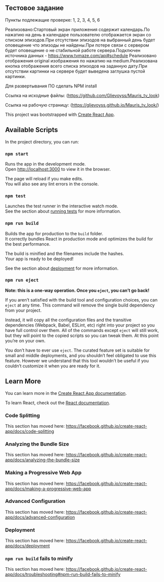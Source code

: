 ## Тестовое задание

Пункты подлежащие проверке: 1, 2, 3, 4, 5, 6

Реализовано:Стартовый экран приложения содержит календарь.По нажатию на день в
календаре пользователю отображается экран со списком эпизодов.При отсутствии
эпизодов на выбранный день будет оповещение что эпизоды не найдены.При потере
связи с сервером будет оповещение о не стабильной работе сервера.Подключен
источника данных - https://www.tvmaze.com/api#schedule Реализовано отображения
original изображения по нажатию на medium.Реализована кнопка отображения всего
списка эпизодов на заданную дату.При отсутствии картинки на сервере будет
выведена заглушка пустой картинки.

Для развертывания ПО сделать NPM install

Ссылка на исходные файлы: (https://github.com/Glievoyss/Mauris_tv_look)

Ссылка на рабочую страницу: (https://glievoyss.github.io/Mauris_tv_look/)

This project was bootstrapped with
[Create React App](https://github.com/facebook/create-react-app).

## Available Scripts

In the project directory, you can run:

### `npm start`

Runs the app in the development mode.<br> Open
[http://localhost:3000](http://localhost:3000) to view it in the browser.

The page will reload if you make edits.<br> You will also see any lint errors in
the console.

### `npm test`

Launches the test runner in the interactive watch mode.<br> See the section
about
[running tests](https://facebook.github.io/create-react-app/docs/running-tests)
for more information.

### `npm run build`

Builds the app for production to the `build` folder.<br> It correctly bundles
React in production mode and optimizes the build for the best performance.

The build is minified and the filenames include the hashes.<br> Your app is
ready to be deployed!

See the section about
[deployment](https://facebook.github.io/create-react-app/docs/deployment) for
more information.

### `npm run eject`

**Note: this is a one-way operation. Once you `eject`, you can’t go back!**

If you aren’t satisfied with the build tool and configuration choices, you can
`eject` at any time. This command will remove the single build dependency from
your project.

Instead, it will copy all the configuration files and the transitive
dependencies (Webpack, Babel, ESLint, etc) right into your project so you have
full control over them. All of the commands except `eject` will still work, but
they will point to the copied scripts so you can tweak them. At this point
you’re on your own.

You don’t have to ever use `eject`. The curated feature set is suitable for
small and middle deployments, and you shouldn’t feel obligated to use this
feature. However we understand that this tool wouldn’t be useful if you couldn’t
customize it when you are ready for it.

## Learn More

You can learn more in the
[Create React App documentation](https://facebook.github.io/create-react-app/docs/getting-started).

To learn React, check out the [React documentation](https://reactjs.org/).

### Code Splitting

This section has moved here:
https://facebook.github.io/create-react-app/docs/code-splitting

### Analyzing the Bundle Size

This section has moved here:
https://facebook.github.io/create-react-app/docs/analyzing-the-bundle-size

### Making a Progressive Web App

This section has moved here:
https://facebook.github.io/create-react-app/docs/making-a-progressive-web-app

### Advanced Configuration

This section has moved here:
https://facebook.github.io/create-react-app/docs/advanced-configuration

### Deployment

This section has moved here:
https://facebook.github.io/create-react-app/docs/deployment

### `npm run build` fails to minify

This section has moved here:
https://facebook.github.io/create-react-app/docs/troubleshooting#npm-run-build-fails-to-minify
